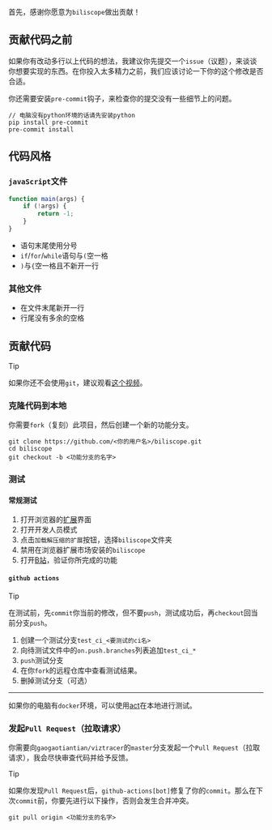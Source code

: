 首先，感谢你愿意为`biliscope`做出贡献！

## 贡献代码之前

如果你有改动多行以上代码的想法，我建议你先提交一个`issue`（议题），来谈谈你想要实现的东西。在你投入太多精力之前，我们应该讨论一下你的这个修改是否合适。

你还需要安装`pre-commit`钩子，来检查你的提交没有一些细节上的问题。

```
// 电脑没有python环境的话请先安装python
pip install pre-commit
pre-commit install
```

## 代码风格

### `javaScript`文件

```js
function main(args) {
    if (!args) {
        return -1;
    }
}
```

- 语句末尾使用分号
- `if`/`for`/`while`语句与`(`空一格
- `)`与`{`空一格且不新开一行

### 其他文件

- 在文件末尾新开一行
- 行尾没有多余的空格

## 贡献代码

> [!TIP]
> 如果你还不会使用`git`，建议观看[这个视频](https://www.bilibili.com/video/BV19e4y1q7JJ/)。

### 克隆代码到本地

你需要`fork`（复刻）此项目，然后创建一个新的功能分支。

```
git clone https://github.com/<你的用户名>/biliscope.git
cd biliscope
git checkout -b <功能分支的名字>
```

### 测试

#### 常规测试

1. 打开浏览器的[扩展](chrome://extensions/)界面
2. 打开开发人员模式
3. 点击`加载解压缩的扩展`按钮，选择`biliscope`文件夹
4. 禁用在浏览器扩展市场安装的`biliscope`
5. 打开[B站](https://www.bilibili.com/)，验证你所完成的功能

#### `github actions`

> [!TIP]
> 在测试前，先`commit`你当前的修改，但不要`push`，测试成功后，再`checkout`回当前分支`push`。

1. 创建一个测试分支`test_ci_<要测试的ci名>`
2. 向待测试文件中的`on.push.branches`列表追加`test_ci_*`
3. `push`测试分支
4. 在你`fork`的远程仓库中查看测试结果。
5. 删掉测试分支（可选）

---

如果你的电脑有`docker`环境，可以使用[act](https://github.com/nektos/act)在本地进行测试。

### 发起`Pull Request`（拉取请求）

你需要向`gaogaotiantian/viztracer`的`master`分支发起一个`Pull Request`（拉取请求），我会尽快审查代码并给予反馈。

> [!TIP]
> 如果你发现`Pull Request`后，`github-actions[bot]`修复了你的`commit`。那么在下次`commit`前，你要先进行以下操作，否则会发生合并冲突。
> ```
> git pull origin <功能分支的名字>
> ```
